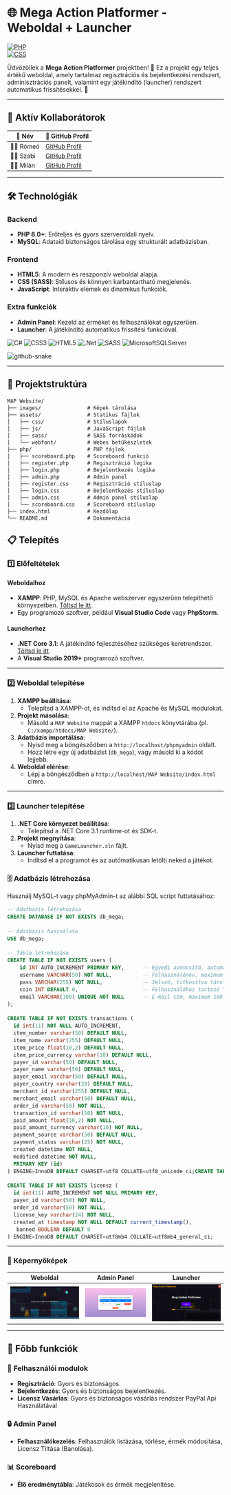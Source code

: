 # 🌐 **Mega Action Platformer - Weboldal + Launcher**  
[![PHP](https://img.shields.io/badge/PHP-%5E8.0-blue)](https://www.php.net/)  
[![CSS](https://img.shields.io/badge/CSS-SASS%2FSCSS-ff69b4)](https://sass-lang.com/)  

Üdvözöllek a **Mega Action Platformer** projektben! 🎉 Ez a projekt egy teljes értékű weboldal, amely tartalmaz regisztrációs és bejelentkezési rendszert, adminisztrációs panelt, valamint egy játékindító (launcher) rendszert automatikus frissítésekkel. 🚀  

---

## 🚀 Aktív Kollaborátorok
| 👤 **Név**        | 🔗 **GitHub Profil** | 
|-------------------|-----------------------|
| 🧑‍💻 Rómeó | [GitHub Profil](https://github.com/KalmanRomeo) |
| 🧑‍💻 Szabi | [GitHub Profil](https://github.com/Szabi0147) |
| 🧑‍💻 Milán | [GitHub Profil](https://github.com/DagobertBacsi) |

---

## 🛠 **Technológiák**  

### Backend  
- **PHP 8.0+**: Erőteljes és gyors szerveroldali nyelv.  
- **MySQL**: Adataid biztonságos tárolása egy strukturált adatbázisban.  

### Frontend  
- **HTML5**: A modern és reszponzív weboldal alapja.  
- **CSS (SASS)**: Stílusos és könnyen karbantartható megjelenés.  
- **JavaScript**: Interaktív elemek és dinamikus funkciók.  

### Extra funkciók  
- **Admin Panel**: Kezeld az érméket és felhasználókat egyszerűen.  
- **Launcher**: A játékindító automatikus frissítési funkcióval.

![C#](https://img.shields.io/badge/c%23-%23239120.svg?style=for-the-badge&logo=csharp&logoColor=white) ![CSS3](https://img.shields.io/badge/css3-%231572B6.svg?style=for-the-badge&logo=css3&logoColor=white) ![HTML5](https://img.shields.io/badge/html5-%23E34F26.svg?style=for-the-badge&logo=html5&logoColor=white)  ![.Net](https://img.shields.io/badge/.NET-5C2D91?style=for-the-badge&logo=.net&logoColor=white) ![SASS](https://img.shields.io/badge/SASS-hotpink.svg?style=for-the-badge&logo=SASS&logoColor=white) ![MicrosoftSQLServer](https://img.shields.io/badge/Microsoft%20SQL%20Server-CC2927?style=for-the-badge&logo=microsoft%20sql%20server&logoColor=white)

<picture>
  <source media="(prefers-color-scheme: dark)" srcset="https://raw.githubusercontent.com/tobiasmeyhoefer/tobiasmeyhoefer/output/github-snake-dark.svg" />
  <source media="(prefers-color-scheme: light)" srcset="https://raw.githubusercontent.com/tobiasmeyhoefer/tobiasmeyhoefer/output/github-snake.svg" />
  <img alt="github-snake" src="https://raw.githubusercontent.com/tobiasmeyhoefer/tobiasmeyhoefer/output/github-snake.svg" />
</picture>

---

## 📂 **Projektstruktúra**  

```plaintext
MAP Website/
├── images/               # Képek tárolása
├── assets/               # Statikus fájlok
│   ├── css/              # Stíluslapok
│   ├── js/               # JavaScript fájlok
│   ├── sass/             # SASS forráskódok
│   └── webfont/          # Webes betűkészletek
├── php/                  # PHP fájlok
│   ├── scoreboard.php    # Scoreboard funkció
│   ├── register.php      # Regisztráció logika
│   ├── login.php         # Bejelentkezés logika
│   ├── admin.php         # Admin panel
│   ├── register.css      # Regisztráció stíluslap
│   ├── login.css         # Bejelentkezés stíluslap
│   ├── admin.css         # Admin panel stíluslap
│   └── scoreboard.css    # Scoreboard stíluslap
├── index.html            # Kezdőlap
└── README.md             # Dokumentáció
```

## 📋 **Telepítés**  

### 1️⃣ Előfeltételek  

#### Weboldalhoz  
- **XAMPP**: PHP, MySQL és Apache webszerver egyszerűen telepíthető környezetben. [Töltsd le itt](https://www.apachefriends.org/index.html).  
- Egy programozó szoftver, például **Visual Studio Code** vagy **PhpStorm**.  

#### Launcherhez  
- **.NET Core 3.1**: A játékindító fejlesztéséhez szükséges keretrendszer. [Töltsd le itt](https://dotnet.microsoft.com/download/dotnet/3.1).  
- A **Visual Studio 2019+** programozó szoftver.  

---

### 2️⃣ Weboldal telepítése  

1. **XAMPP beállítása**:  
   - Telepítsd a XAMPP-ot, és indítsd el az Apache és MySQL modulokat.  
2. **Projekt másolása**:  
   - Másold a `MAP Website` mappát a XAMPP `htdocs` könyvtárába (pl. `C:/xampp/htdocs/MAP Website/`).  
3. **Adatbázis importálása**:  
   - Nyisd meg a böngésződben a `http://localhost/phpmyadmin` oldalt.  
   - Hozz létre egy új adatbázist (`db_mega`), vagy másold ki a kódot lejjebb.  
4. **Weboldal elérése**:  
   - Lépj a böngésződben a `http://localhost/MAP Website/index.html` címre.

---
     
### 3️⃣ Launcher telepítése

1. **.NET Core környezet beállítása**:  
   - Telepítsd a .NET Core 3.1 runtime-ot és SDK-t.    
2. **Projekt megnyitása**:  
   - Nyisd meg a `GameLauncher.sln` fájlt.  
3. **Launcher futtatása**:  
   - Indítsd el a programot és az autómatikusan letölti neked a játékot.

### 🗄 **Adatbázis létrehozása**  

Használj MySQL-t vagy phpMyAdmin-t az alábbi SQL script futtatásához:  

```sql
-- Adatbázis létrehozása
CREATE DATABASE IF NOT EXISTS db_mega;

-- Adatbázis használata
USE db_mega;

-- Tábla létrehozása
CREATE TABLE IF NOT EXISTS users (
    id INT AUTO_INCREMENT PRIMARY KEY,      -- Egyedi azonosító, automatikusan növekvő
    username VARCHAR(50) NOT NULL,          -- Felhasználónév, maximum 50 karakter
    pass VARCHAR(255) NOT NULL,             -- Jelszó, titkosítva tárolva
    coin INT DEFAULT 0,                     -- Felhasználóhoz tartozó "coin", alapértelmezetten 0
    email VARCHAR(100) UNIQUE NOT NULL      -- E-mail cím, maximum 100 karakter, egyedi érték
);

CREATE TABLE IF NOT EXISTS transactions (
  id int(11) NOT NULL AUTO_INCREMENT,
  item_number varchar(50) DEFAULT NULL,
  item_name varchar(255) DEFAULT NULL,
  item_price float(10,2) DEFAULT NULL,
  item_price_currency varchar(10) DEFAULT NULL,
  payer_id varchar(50) DEFAULT NULL,
  payer_name varchar(50) DEFAULT NULL,
  payer_email varchar(50) DEFAULT NULL,
  payer_country varchar(20) DEFAULT NULL,
  merchant_id varchar(255) DEFAULT NULL,
  merchant_email varchar(50) DEFAULT NULL,
  order_id varchar(50) NOT NULL,
  transaction_id varchar(50) NOT NULL,
  paid_amount float(10,2) NOT NULL,
  paid_amount_currency varchar(10) NOT NULL,
  payment_source varchar(50) DEFAULT NULL,
  payment_status varchar(25) NOT NULL,
  created datetime NOT NULL,
  modified datetime NOT NULL,
  PRIMARY KEY (id)
) ENGINE=InnoDB DEFAULT CHARSET=utf8 COLLATE=utf8_unicode_ci;CREATE TABLE transactions (

CREATE TABLE IF NOT EXISTS licensz (
  id int(11) AUTO_INCREMENT NOT NULL PRIMARY KEY,
  payer_id varchar(50) NOT NULL,
  order_id varchar(50) NOT NULL,
  license_key varchar(24) NOT NULL,
  created_at timestamp NOT NULL DEFAULT current_timestamp(),
   banned BOOLEAN DEFAULT 0 
) ENGINE=InnoDB DEFAULT CHARSET=utf8mb4 COLLATE=utf8mb4_general_ci;

```

---

### 📸 **Képernyőképek**  

| **Weboldal**         | **Admin Panel**      | **Launcher**         |
|-----------------------|----------------------|----------------------|
| ![Weboldal Screenshot](MAP%20Website/images/screenshots/webpage.png) | ![Admin Panel Screenshot](MAP%20Website/images/screenshots/admin-panel.png) | ![Launcher Screenshot](MAP%20Website/images/screenshots/launcher.png) |

---

## 🚀 **Főbb funkciók**  

### 🌟 **Felhasználói modulok**  
- **Regisztráció**: Gyors és biztonságos.  
- **Bejelentkezés**: Gyors és biztonságos bejelentkezés.
- **Licensz Vásárlás**: Gyors és biztonságos vásárlás rendszer PayPal Api Használatával

### 🔒 **Admin Panel**  
- **Felhasználókezelés**: Felhasználók listázása, törlése, érmék módosítása, Licensz Tiltása (Banolása).    

### 📊 **Scoreboard**  
- **Élő eredménytábla**: Játékosok és érmék megjelenítése.  
